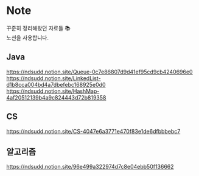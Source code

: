 # Note
꾸준히 정리해왔던 자료들 📚    
노션을 사용합니다.

## Java
https://ndsudd.notion.site/Queue-0c7e86807d9d41ef95cd9cb4240696e0
https://ndsudd.notion.site/LinkedList-d1b8cca004bd4a7dbefebc168925e0d0
https://ndsudd.notion.site/HashMap-4af20512139b4a9c824443d72b819358
## CS
https://ndsudd.notion.site/CS-4047e6a3771e470f83e1de6dfbbbebc7
## 알고리즘
https://ndsudd.notion.site/96e499a322974d7c8e04ebb50f136662

